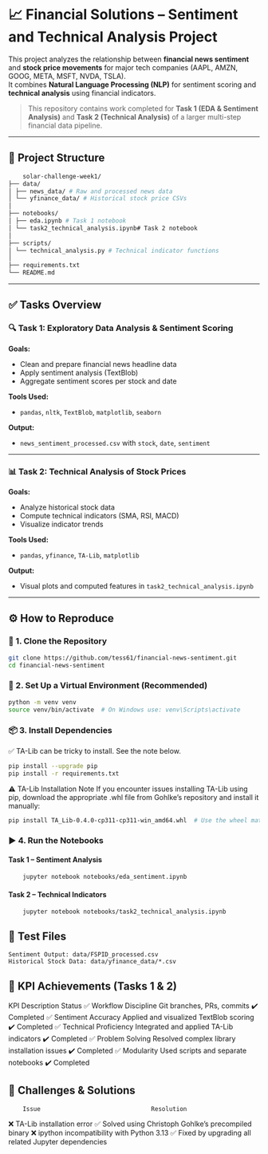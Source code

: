 # 📈 Financial Solutions – Sentiment and Technical Analysis Project

This project analyzes the relationship between **financial news sentiment** and **stock price movements** for major tech companies (AAPL, AMZN, GOOG, META, MSFT, NVDA, TSLA).  
It combines **Natural Language Processing (NLP)** for sentiment scoring and **technical analysis** using financial indicators.

> This repository contains work completed for **Task 1 (EDA & Sentiment Analysis)** and **Task 2 (Technical Analysis)** of a larger multi-step financial data pipeline.

---

## 📌 Project Structure

```bash
    solar-challenge-week1/
├── data/
│ ├── news_data/ # Raw and processed news data
│ └── yfinance_data/ # Historical stock price CSVs
│
├── notebooks/
│ ├── eda.ipynb # Task 1 notebook
│ └── task2_technical_analysis.ipynb# Task 2 notebook
│
├── scripts/
│ └── technical_analysis.py # Technical indicator functions
│
├── requirements.txt
└── README.md
```


---

## ✅ Tasks Overview

### 🔍 Task 1: Exploratory Data Analysis & Sentiment Scoring

**Goals:**
- Clean and prepare financial news headline data
- Apply sentiment analysis (TextBlob)
- Aggregate sentiment scores per stock and date

**Tools Used:**
- `pandas`, `nltk`, `TextBlob`, `matplotlib`, `seaborn`

**Output:**
- `news_sentiment_processed.csv` with `stock`, `date`, `sentiment`

---

### 📊 Task 2: Technical Analysis of Stock Prices

**Goals:**
- Analyze historical stock data
- Compute technical indicators (SMA, RSI, MACD)
- Visualize indicator trends

**Tools Used:**
- `pandas`, `yfinance`, `TA-Lib`, `matplotlib`

**Output:**
- Visual plots and computed features in `task2_technical_analysis.ipynb`

---

## ⚙️ How to Reproduce

### 📁 1. Clone the Repository

```bash
git clone https://github.com/tess61/financial-news-sentiment.git
cd financial-news-sentiment
```

### 🐍 2. Set Up a Virtual Environment (Recommended)

```bash
python -m venv venv
source venv/bin/activate  # On Windows use: venv\Scripts\activate
```

### 📦 3. Install Dependencies
✅ TA-Lib can be tricky to install. See the note below.
```bash
pip install --upgrade pip
pip install -r requirements.txt
```
⚠️ TA-Lib Installation Note
If you encounter issues installing TA-Lib using pip, download the appropriate .whl file from Gohlke’s repository and install it manually:
```bash 
pip install TA_Lib‑0.4.0‑cp311‑cp311‑win_amd64.whl  # Use the wheel matching your Python version
```

### ▶️ 4. Run the Notebooks

#### Task 1 – Sentiment Analysis

```bash
    jupyter notebook notebooks/eda_sentiment.ipynb
```

#### Task 2 – Technical Indicators

```bash
    jupyter notebook notebooks/task2_technical_analysis.ipynb
```

## 🧪 Test Files
    
    Sentiment Output: data/FSPID_processed.csv
    Historical Stock Data: data/yfinance_data/*.csv

## 📌 KPI Achievements (Tasks 1 & 2)
KPI	Description	Status
✅ Workflow Discipline	Git branches, PRs, commits	                ✔️ Completed
✅ Sentiment Accuracy	Applied and visualized TextBlob scoring	    ✔️ Completed
✅ Technical Proficiency	Integrated and applied TA-Lib indicators	✔️ Completed
✅ Problem Solving	Resolved complex library installation issues	✔️ Completed
✅ Modularity	Used scripts and separate notebooks	                ✔️ Completed

## 🚧 Challenges & Solutions
        Issue	                            Resolution
❌ TA-Lib installation error	               ✅ Solved using Christoph Gohlke’s precompiled binary
❌ ipython incompatibility with Python 3.13	✅ Fixed by upgrading all related Jupyter dependencies
